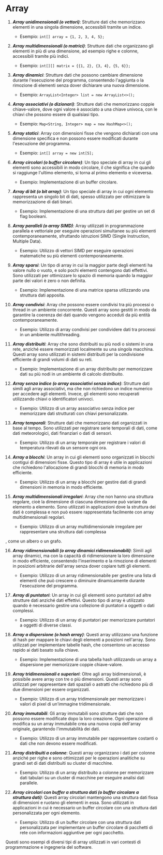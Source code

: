 # Array

1. **_Array unidimensionali (o vettori)_**: Strutture dati che memorizzano elementi in una singola dimensione, accessibili tramite un indice.

   - Esempio: `int[] array = {1, 2, 3, 4, 5};`

2. **_Array multidimensionali (o matrici)_**: Strutture dati che organizzano gli elementi in più di una dimensione, ad esempio righe e colonne, accessibili tramite più indici.

   - Esempio: `int[][] matrix = {{1, 2}, {3, 4}, {5, 6}};`

3. **_Array dinamici_**: Strutture dati che possono cambiare dimensione durante l'esecuzione del programma, consentendo l'aggiunta o la rimozione di elementi senza dover dichiarare una nuova dimensione.

   - Esempio: `ArrayList<Integer> list = new ArrayList<>();`

4. **_Array associativi (o dizionari)_**: Strutture dati che memorizzano coppie chiave-valore, dove ogni valore è associato a una chiave univoca, con le chiavi che possono essere di qualsiasi tipo.

   - Esempio: `Map<String, Integer> map = new HashMap<>();`

5. **_Array statici_**: Array con dimensioni fisse che vengono dichiarati con una dimensione specifica e non possono essere modificati durante l'esecuzione del programma.

   - Esempio: `int[] array = new int[5];`

6. **_Array circolari (o buffer circolare)_**: Un tipo speciale di array in cui gli elementi sono accessibili in modo circolare, il che significa che quando si raggiunge l'ultimo elemento, si torna al primo elemento e viceversa.

   - Esempio: Implementazione di un buffer circolare.

7. **_Array di bit (o bit array)_**: Un tipo speciale di array in cui ogni elemento rappresenta un singolo bit di dati, spesso utilizzato per ottimizzare la memorizzazione di dati binari.

   - Esempio: Implementazione di una struttura dati per gestire un set di flag booleani.

8. **_Array paralleli (o array SIMD)_**: Array utilizzati in programmazione parallela e vettoriale per eseguire operazioni simultanee su più elementi contemporaneamente, sfruttando istruzioni SIMD (Single Instruction, Multiple Data).

   - Esempio: Utilizzo di vettori SIMD per eseguire operazioni matematiche su più elementi contemporaneamente.

9. **_Array sparsi_**: Un tipo di array in cui la maggior parte degli elementi ha valore nullo o vuoto, e solo pochi elementi contengono dati effettivi. Sono utilizzati per ottimizzare lo spazio di memoria quando la maggior parte dei valori è zero o non definita.

   - Esempio: Implementazione di una matrice sparsa utilizzando una struttura dati apposita.

10. **_Array condivisi_**: Array che possono essere condivisi tra più processi o thread in un ambiente concorrente. Questi array sono gestiti in modo da garantire la coerenza dei dati quando vengono acceduti da più entità contemporaneamente.

    - Esempio: Utilizzo di array condivisi per condividere dati tra processi in un ambiente multithreading.

11. **_Array distribuiti_**: Array che sono distribuiti su più nodi o sistemi in una rete, anziché essere memorizzati localmente su una singola macchina. Questi array sono utilizzati in sistemi distribuiti per la condivisione efficiente di grandi volumi di dati su reti.

    - Esempio: Implementazione di un array distribuito per memorizzare dati su più nodi in un ambiente di calcolo distribuito.

12. **_Array senza indice (o array associativi senza indice)_**: Strutture dati simili agli array associativi, ma che non richiedono un indice numerico per accedere agli elementi. Invece, gli elementi sono recuperati utilizzando chiavi o identificatori univoci.

    - Esempio: Utilizzo di un array associativo senza indice per memorizzare dati strutturati con chiavi personalizzate.

13. **_Array temporali_**: Strutture dati che memorizzano dati organizzati in base al tempo. Sono utilizzati per registrare serie temporali di dati, come dati meteorologici, dati finanziari o dati di sensori.

    - Esempio: Utilizzo di un array temporale per registrare i valori di temperatura rilevati da un sensore ogni ora.

14. **_Array a blocchi_**: Un array in cui gli elementi sono organizzati in blocchi contigui di dimensioni fisse. Questo tipo di array è utile in applicazioni che richiedono l'allocazione di grandi blocchi di memoria in modo efficiente.

    - Esempio: Utilizzo di un array a blocchi per gestire dati di grandi dimensioni in memoria in modo efficiente.

15. **_Array multidimensionali irregolari_**: Array che non hanno una struttura regolare, cioè la dimensione di ciascuna dimensione può variare da elemento a elemento. Sono utilizzati in applicazioni dove la struttura dei dati è complessa e non può essere rappresentata facilmente con array multidimensionali regolari.
    - Esempio: Utilizzo di un array multidimensionale irregolare per rappresentare una struttura dati complessa

, come un albero o un grafo.

16. **_Array ridimensionabili (o array dinamici ridimensionabili)_**: Simili agli array dinamici, ma con la capacità di ridimensionare la loro dimensione in modo efficiente, consentendo l'inserimento e la rimozione di elementi in posizioni arbitrarie dell'array senza dover copiare tutti gli elementi.

    - Esempio: Utilizzo di un array ridimensionabile per gestire una lista di elementi che può crescere o diminuire dinamicamente durante l'esecuzione del programma.

17. **_Array di puntatori_**: Un array in cui gli elementi sono puntatori ad altre strutture dati anziché dati effettivi. Questo tipo di array è utilizzato quando è necessario gestire una collezione di puntatori a oggetti o dati complessi.

    - Esempio: Utilizzo di un array di puntatori per memorizzare puntatori a oggetti di diverse classi.

18. **_Array a dispersione (o hash array)_**: Questi array utilizzano una funzione di hash per mappare le chiavi degli elementi a posizioni nell'array. Sono utilizzati per implementare tabelle hash, che consentono un accesso rapido ai dati basato sulla chiave.

    - Esempio: Implementazione di una tabella hash utilizzando un array a dispersione per memorizzare coppie chiave-valore.

19. **_Array tridimensionali e superiori_**: Oltre agli array bidimensionali, è possibile avere array con tre o più dimensioni. Questi array sono utilizzati per rappresentare dati spaziali o astratti che richiedono più di due dimensioni per essere organizzati.

    - Esempio: Utilizzo di un array tridimensionale per memorizzare i valori di pixel di un'immagine tridimensionale.

20. **_Array immutabili_**: Gli array immutabili sono strutture dati che non possono essere modificate dopo la loro creazione. Ogni operazione di modifica su un array immutabile crea una nuova copia dell'array originale, garantendo l'immutabilità dei dati.

    - Esempio: Utilizzo di un array immutabile per rappresentare costanti o dati che non devono essere modificati.

21. **_Array distribuiti a colonne_**: Questi array organizzano i dati per colonne anziché per righe e sono ottimizzati per le operazioni analitiche su grandi set di dati distribuiti su cluster di macchine.

    - Esempio: Utilizzo di un array distribuito a colonne per memorizzare dati tabulari su un cluster di macchine per eseguire analisi dati parallele.

22. **_Array circolari con buffer a struttura dati (o buffer circolare a struttura dati)_**: Questi array circolari mantengono una struttura dati fissa di dimensioni e ruotano gli elementi in essa. Sono utilizzati in applicazioni in cui è necessario un buffer circolare con una struttura dati personalizzata per ogni elemento.
    - Esempio: Utilizzo di un buffer circolare con una struttura dati personalizzata per implementare un buffer circolare di pacchetti di rete con informazioni aggiuntive per ogni pacchetto.

Questi sono esempi di diversi tipi di array utilizzati in vari contesti di programmazione e ingegneria del software.

```

```

